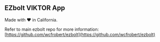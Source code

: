 ## EZbolt VIKTOR App

Made with ❤️ in California. 

Refer to main ezbolt repo for more information: [https://github.com/wcfrobert/ezbolt](https://github.com/wcfrobert/ezbolt)